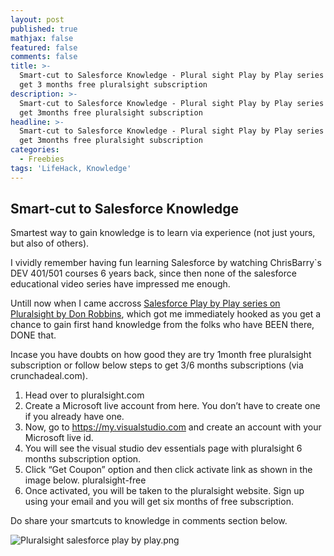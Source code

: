 ```yaml
---
layout: post
published: true
mathjax: false
featured: false
comments: false
title: >-
  Smart-cut to Salesforce Knowledge - Plural sight Play by Play series + Way to
  get 3 months free pluralsight subscription
description: >-
  Smart-cut to Salesforce Knowledge - Plural sight Play by Play series + Way to
  get 3months free pluralsight subscription
headline: >-
  Smart-cut to Salesforce Knowledge - Plural sight Play by Play series + Way to
  get 3months free pluralsight subscription
categories:
  - Freebies
tags: 'LifeHack, Knowledge'
---
```

## Smart-cut to Salesforce Knowledge

Smartest way to gain knowledge is to learn via experience (not just yours, but also of others).

I vividly remember having fun learning Salesforce by watching ChrisBarry\`s DEV 401/501 courses 6 years back, since then none of the salesforce educational video series have impressed me enough.

Untill now when I came accross [Salesforce Play by Play series on Pluralsight by Don Robbins](https://app.pluralsight.com/library/search?i=1&m_Sort=relevance&q=play+by+play&q1=course&q2=salesforce&x1=categories&x2=tools), which got me immediately hooked as you get a chance to gain first hand knowledge from the folks who have BEEN there, DONE that.

Incase you have doubts on how good they are try 1month free pluralsight subscription or follow below steps to get 3/6 months subscriptions (via crunchadeal.com).

1. Head over to pluralsight.com
2. Create a Microsoft live account from here. You don’t have to create one if you already have one.
3. Now, go to https://my.visualstudio.com and create an account with your Microsoft live id.
4. You will see the visual studio dev essentials page with pluralsight 6 months subscription option.
5. Click “Get Coupon” option and then click activate link as shown in the image below.
pluralsight-free
6. Once activated, you will be taken to the pluralsight website. Sign up using your email and you will get six months of free subscription.

Do share your smartcuts to knowledge in comments section below.

![Pluralsight salesforce play by play.png]({{site.baseurl}}/images/plural%20sight%20salesforce%20play%20by%20play.png)